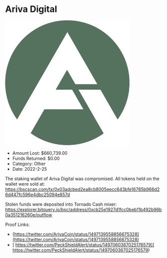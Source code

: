 # Ariva Digital
![Ariva Digital](/rektimages/Ariva-Digital.png)
- Amount Lost: $660,739.00
- Funds Returned: $0.00
- Category: Other
- Date: 2022-2-25

The staking wallet of Ariva Digital was compromised. All tokens held on the wallet were sold at:  
https://bscscan.com/tx/0x03adcbed2ea8cb8005eecc643bfe16785b966d26d447fc596e4dbc25094e857d  
  
Stolen funds were deposited into Tornado Cash mixer:  
https://explorer.bitquery.io/bsc/address/0xcb25e1927d1fcc0beb11b492b96b0a351216260e/outflow


Proof Links:
- [https://twitter.com/ArivaCoin/status/1497139558856675328](https://twitter.com/ArivaCoin/status/1497139558856675328)
- [ https://twitter.com/PeckShieldAlert/status/1497060367025176579]( https://twitter.com/PeckShieldAlert/status/1497060367025176579)



